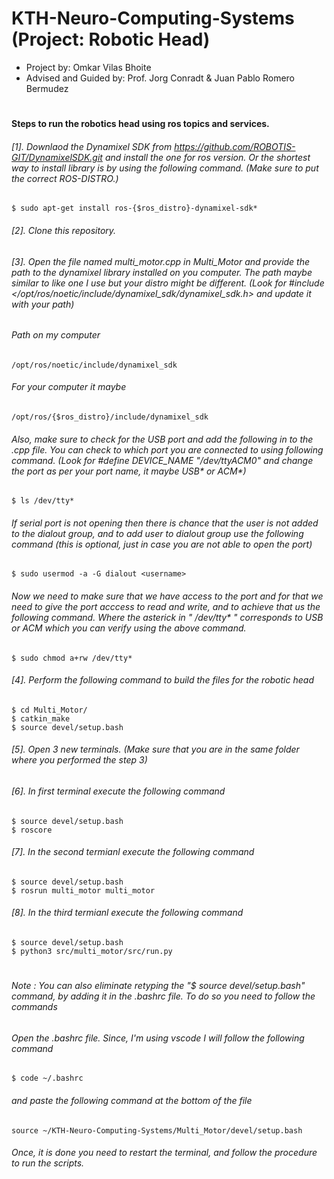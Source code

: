 # KTH-Neuro-Computing-Systems (Project: Robotic Head)
* Project by: Omkar Vilas Bhoite
* Advised and Guided by: Prof. Jorg Conradt & Juan Pablo Romero Bermudez

# #########################################################################################################################################################################################

# #########################################################################################################################################################################################

#### Steps to run the robotics head using ros topics and services.

###### [1]. Downlaod the Dynamixel SDK from https://github.com/ROBOTIS-GIT/DynamixelSDK.git and install the one for ros version. Or the shortest way to install library is by using the following command. (Make sure to put the correct ROS-DISTRO.)
```
$ sudo apt-get install ros-{$ros_distro}-dynamixel-sdk*
```
###### [2]. Clone this repository.
###### [3]. Open the file named multi_motor.cpp in Multi_Motor and provide the path to the dynamixel library installed on you computer. The path maybe similar to like one I use but your distro might be different. (Look for #include </opt/ros/noetic/include/dynamixel_sdk/dynamixel_sdk.h> and update it with your path)

###### Path on my computer
```
/opt/ros/noetic/include/dynamixel_sdk
```
###### For your computer it maybe
```
/opt/ros/{$ros_distro}/include/dynamixel_sdk
```

###### Also, make sure to check for the USB port and add the following in to the .cpp file. You can check to which port you are connected to using following command. (Look for #define DEVICE_NAME           "/dev/ttyACM0" and change  the port as per your port name, it maybe USB* or ACM*)
```
$ ls /dev/tty*
```
###### If serial port is not opening then there is chance that the user is not added to the dialout group, and to add user to dialout group use the following command (this is optional, just in case you are not able to open the port)

```
$ sudo usermod -a -G dialout <username>
```

###### Now we need to make sure that we have access to the port and for that we need to give the port acccess to read and write, and to achieve that us the following command. Where the asterick in " /dev/tty* " corresponds to USB or ACM which you can verify using the above command. 

```
$ sudo chmod a+rw /dev/tty*
```


###### [4]. Perform the following command to build the files for the robotic head

```
$ cd Multi_Motor/
$ catkin_make
$ source devel/setup.bash
```

###### [5]. Open 3 new terminals. (Make sure that you are in the same folder where you performed the step 3)
###### [6]. In first terminal execute the following command 

```
$ source devel/setup.bash
$ roscore
```
###### [7]. In the second termianl execute the following command 
```
$ source devel/setup.bash
$ rosrun multi_motor multi_motor
```
###### [8]. In the third termianl execute the following command

```
$ source devel/setup.bash
$ python3 src/multi_motor/src/run.py
```
# #########################################################################################################################################################################################

# #########################################################################################################################################################################################


###### Note : You can also eliminate retyping the "$ source devel/setup.bash" command, by adding it in the .bashrc file. To do so you need to follow the commands
###### Open the .bashrc file. Since, I'm using vscode I will follow the following command

```
$ code ~/.bashrc
```

###### and paste the following command at the bottom of the file 

```
source ~/KTH-Neuro-Computing-Systems/Multi_Motor/devel/setup.bash
```
###### Once, it is done you need to restart the terminal, and follow the procedure to run the scripts.


